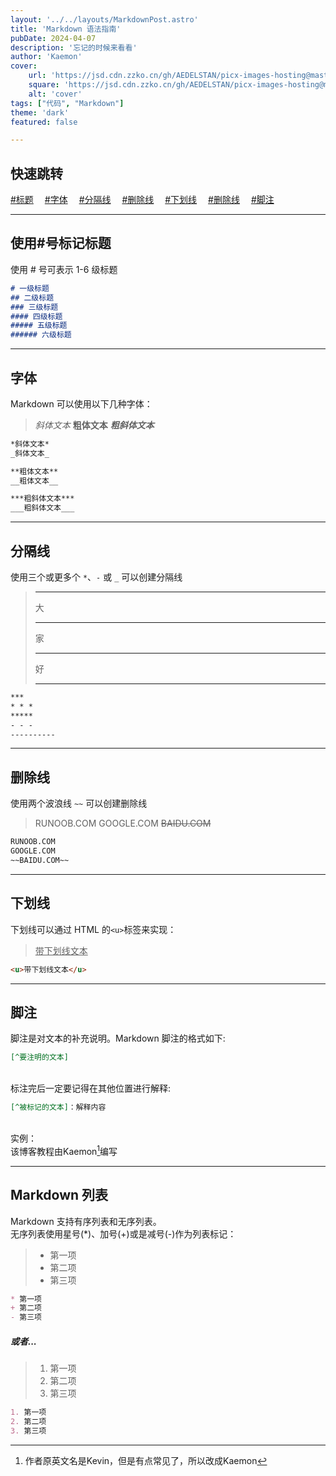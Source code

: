 ```yaml
---
layout: '../../layouts/MarkdownPost.astro'
title: 'Markdown 语法指南'
pubDate: 2024-04-07
description: '忘记的时候来看看'
author: 'Kaemon'
cover:
    url: 'https://jsd.cdn.zzko.cn/gh/AEDELSTAN/picx-images-hosting@master/Pictures/Cover/markdown.86tffktmty.webp'
    square: 'https://jsd.cdn.zzko.cn/gh/AEDELSTAN/picx-images-hosting@master/Pictures/Cover/markdown.86tffktmty.webp'
    alt: 'cover'
tags: ["代码", "Markdown"] 
theme: 'dark'
featured: false

---
```


## 快速跳转

[#标题](#使用号标记标题)&emsp;
[#字体](#字体)&emsp;
[#分隔线](#分隔线)&emsp;
[#删除线](#删除线)&emsp;
[#下划线](#下划线)&emsp;
[#删除线](#删除线)&emsp;
[#脚注](#脚注)&emsp;


<hr>

## 使用#号标记标题

使用 # 号可表示 1-6 级标题  

```markdown
# 一级标题  
## 二级标题  
### 三级标题  
#### 四级标题  
##### 五级标题  
###### 六级标题  
```  
<hr>

## 字体
Markdown 可以使用以下几种字体：
> *斜体文本*
> **粗体文本**
> ***粗斜体文本***

```markdown
*斜体文本*
_斜体文本_

**粗体文本**
__粗体文本__

***粗斜体文本***
___粗斜体文本___
```  
<hr>

## 分隔线
使用三个或更多个 `*`、`-` 或 `_` 可以创建分隔线  
>***
>大
>* * *
>家
>*****
> 好
> - - -
```markdown
***
* * *
*****
- - -
----------
```
<hr>

## 删除线
使用两个波浪线 `~~` 可以创建删除线 
> RUNOOB.COM
> GOOGLE.COM
> ~~BAIDU.COM~~
> 
```markdown
RUNOOB.COM
GOOGLE.COM
~~BAIDU.COM~~
```
<hr>

## 下划线
下划线可以通过 HTML 的`<u>`标签来实现：
> <u>带下划线文本</u>
```html
<u>带下划线文本</u>
```
<hr>

## 脚注
脚注是对文本的补充说明。Markdown 脚注的格式如下:

```markdown
[^要注明的文本]
```
&emsp;  
标注完后一定要记得在其他位置进行解释:
```markdown
[^被标记的文本]：解释内容
```
&emsp;  
实例：  
该博客教程由Kaemon[^Kaemon]编写

<hr>

## Markdown 列表
Markdown 支持有序列表和无序列表。<br>无序列表使用星号(*)、加号(+)或是减号(-)作为列表标记：

>* 第一项
>* 第二项
>* 第三项
```markdown
* 第一项
+ 第二项
- 第三项
```
##### 或者...

>1. 第一项
>2. 第二项
>3. 第三项
```markdown
1. 第一项
2. 第二项
3. 第三项
```

[^Kaemon]:作者原英文名是Kevin，但是有点常见了，所以改成Kaemon


